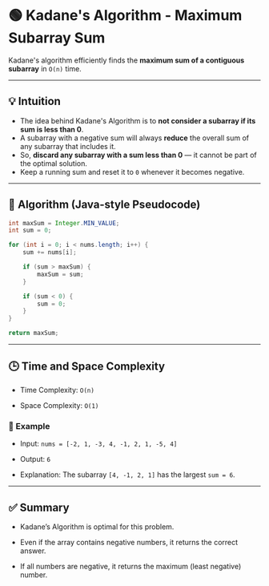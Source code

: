 # 🟢 Kadane's Algorithm - Maximum Subarray Sum

Kadane's algorithm efficiently finds the **maximum sum of a contiguous subarray** in `O(n)` time.

---

## 💡 Intuition

- The idea behind Kadane's Algorithm is to **not consider a subarray if its sum is less than 0**.
- A subarray with a negative sum will always **reduce** the overall sum of any subarray that includes it.
- So, **discard any subarray with a sum less than 0** — it cannot be part of the optimal solution.
- Keep a running sum and reset it to `0` whenever it becomes negative.

---

## 🔁 Algorithm (Java-style Pseudocode)

```java
int maxSum = Integer.MIN_VALUE;
int sum = 0;

for (int i = 0; i < nums.length; i++) {
    sum += nums[i];

    if (sum > maxSum) {
        maxSum = sum;
    }

    if (sum < 0) {
        sum = 0;
    }
}

return maxSum;
```

---

## 🕒 Time and Space Complexity

- Time Complexity: `O(n)`

- Space Complexity: `O(1)`

### 📌 Example

- Input:
  `nums = [-2, 1, -3, 4, -1, 2, 1, -5, 4]`

- Output:
  `6`

- Explanation:
  The subarray `[4, -1, 2, 1]` has the largest `sum = 6`.

---

## ✅ Summary

- Kadane’s Algorithm is optimal for this problem.

- Even if the array contains negative numbers, it returns the correct answer.

- If all numbers are negative, it returns the maximum (least negative) number.
